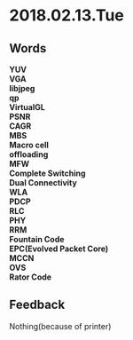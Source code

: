 # 2018.02.13.Tue<br>
## Words
**YUV**  
**VGA**  
**libjpeg**  
**qp**  
**VirtualGL**  
**PSNR**  
**CAGR**  
**MBS**  
**Macro cell**  
**offloading**  
**MFW**  
**Complete Switching**  
**Dual Connectivity**  
**WLA**  
**PDCP**  
**RLC**  
**PHY**  
**RRM**  
**Fountain Code**  
**EPC(Evolved Packet Core)**  
**MCCN**  
**OVS**  
**Rator Code**  
## Feedback  
Nothing(because of printer)  